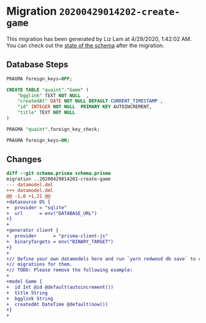# Migration `20200429014202-create-game`

This migration has been generated by Liz Lam at 4/29/2020, 1:42:02 AM.
You can check out the [state of the schema](./schema.prisma) after the migration.

## Database Steps

```sql
PRAGMA foreign_keys=OFF;

CREATE TABLE "quaint"."Game" (
    "bgglink" TEXT NOT NULL  ,
    "createdAt" DATE NOT NULL DEFAULT CURRENT_TIMESTAMP ,
    "id" INTEGER NOT NULL  PRIMARY KEY AUTOINCREMENT,
    "title" TEXT NOT NULL  
) 

PRAGMA "quaint".foreign_key_check;

PRAGMA foreign_keys=ON;
```

## Changes

```diff
diff --git schema.prisma schema.prisma
migration ..20200429014202-create-game
--- datamodel.dml
+++ datamodel.dml
@@ -1,0 +1,21 @@
+datasource DS {
+  provider = "sqlite"
+  url      = env("DATABASE_URL")
+}
+
+generator client {
+  provider      = "prisma-client-js"
+  binaryTargets = env("BINARY_TARGET")
+}
+
+// Define your own datamodels here and run `yarn redwood db save` to create
+// migrations for them.
+// TODO: Please remove the following example:
+
+model Game {
+  id Int @id @default(autoincrement())
+  title String
+  bgglink String
+  createdAt DateTime @default(now())
+}
+
```


